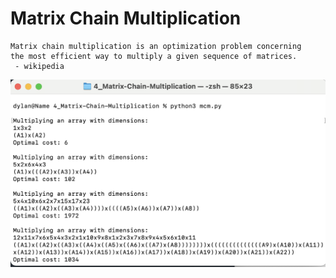 # Matrix Chain Multiplication
```
Matrix chain multiplication is an optimization problem concerning 
the most efficient way to multiply a given sequence of matrices. 
 - wikipedia
```

![Example Usage](/9_Dynamic_Programming/4_Matrix-Chain-Multiplication/sample_MCM.png?raw=true)
